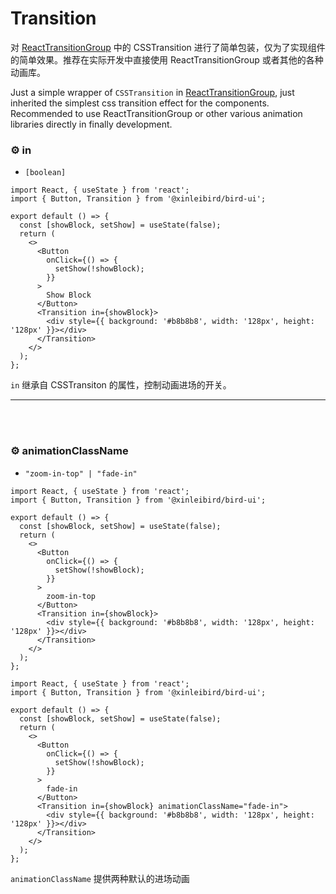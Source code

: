 # Transition

对 [ReactTransitionGroup][1] 中的 CSSTransition 进行了简单包装，仅为了实现组件的简单效果。推荐在实际开发中直接使用 ReactTransitionGroup 或者其他的各种动画库。

Just a simple wrapper of `CSSTransition` in [ReactTransitionGroup][1], just inherited the simplest css transition effect for the components. Recommended to use ReactTransitionGroup or other various animation libraries directly in finally development.

### ⚙ in

- `[boolean]`

```tsx
import React, { useState } from 'react';
import { Button, Transition } from '@xinleibird/bird-ui';

export default () => {
  const [showBlock, setShow] = useState(false);
  return (
    <>
      <Button
        onClick={() => {
          setShow(!showBlock);
        }}
      >
        Show Block
      </Button>
      <Transition in={showBlock}>
        <div style={{ background: '#b8b8b8', width: '128px', height: '128px' }}></div>
      </Transition>
    </>
  );
};
```

`in` 继承自 CSSTransiton 的属性，控制动画进场的开关。

<hr />
<br />
<br />

### ⚙ animationClassName

- `"zoom-in-top" | "fade-in"`

```tsx
import React, { useState } from 'react';
import { Button, Transition } from '@xinleibird/bird-ui';

export default () => {
  const [showBlock, setShow] = useState(false);
  return (
    <>
      <Button
        onClick={() => {
          setShow(!showBlock);
        }}
      >
        zoom-in-top
      </Button>
      <Transition in={showBlock}>
        <div style={{ background: '#b8b8b8', width: '128px', height: '128px' }}></div>
      </Transition>
    </>
  );
};
```

```tsx
import React, { useState } from 'react';
import { Button, Transition } from '@xinleibird/bird-ui';

export default () => {
  const [showBlock, setShow] = useState(false);
  return (
    <>
      <Button
        onClick={() => {
          setShow(!showBlock);
        }}
      >
        fade-in
      </Button>
      <Transition in={showBlock} animationClassName="fade-in">
        <div style={{ background: '#b8b8b8', width: '128px', height: '128px' }}></div>
      </Transition>
    </>
  );
};
```

`animationClassName` 提供两种默认的进场动画

[1]: http://reactcommunity.org/react-transition-group/
